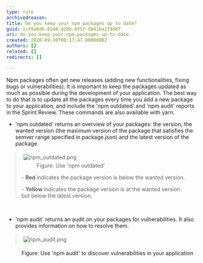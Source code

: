 ```yaml
---
type: rule
archivedreason: 
title: Do you keep your npm packages up to date?
guid: 1cf8a8d6-8140-42bb-8f5f-d8416a1f9dd7
uri: do-you-keep-your-npm-packages-up-to-date
created: 2020-09-30T00:17:47.0000000Z
authors: []
related: []
redirects: []

---
```



<p>​Npm packages often get new releases (adding new functionalities, fixing bugs or vulnerabilities). It is important to keep the packages updated as much as possible during the development of your application. The best way to do that is to update all the packages every time you add a new package to your application, and include the 'npm outdated' and 'npm audit' reports in the Sprint Review. These&#160;commands are also&#160;available with yarn.<br></p><ul><li>'npm outdated' returns an overview of your packages&#58; the version, the wanted version (the maximum version of the package that satisfies the semver range specified in package.json) and the latest version of the package.&#160;<br></li></ul><blockquote><div><img src="/SiteAssets/do-you-keep-your-npm-packages-up-to-date/npm_outdated.png" alt="npm_outdated.png" style="margin&#58;5px;" />&#160;<br></div><dd class="ssw15-rteElement-FigureNormal">​Figure&#58; Use 'npm outdated'<br></dd><p class="ssw15-rteElement-P">- <strong>Red </strong>indicates the package version is below the wanted version.</p><p class="ssw15-rteElement-P">- <strong>Yellow </strong>indicates the package version is at the wanted version but&#160;below the latest version.​<br></p></blockquote><div><br></div><ul><li>'npm audit' returns an audit on your packages for&#160;vulnerabilities. It also provides information on how to resolve them.<br></li></ul><blockquote><p><img src="/SiteAssets/do-you-keep-your-npm-packages-up-to-date/npm_audit.png" alt="npm_audit.png" style="margin&#58;5px;" />&#160;</p></blockquote><dd class="ssw15-rteElement-FigureNormal">Figure&#58; Use 'npm audit' to discover&#160;vulnerabilities in&#160;your application​​​<br></dd><dd class="ssw15-rteElement-FigureNormal"><br></dd><p><br></p><p><br></p>
<br><excerpt class='endintro'></excerpt><br>



